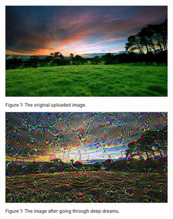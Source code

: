
![](https://github.com/umerudel/DSPS_uZubair/blob/master/HW12/image_org.jpeg?raw=true)

Figure 1: The original uploaded image.

![](https://github.com/umerudel/DSPS_uZubair/blob/master/HW12/image_dd.jpeg?raw=true)

Figure 1: The image after going through deep dreams.



